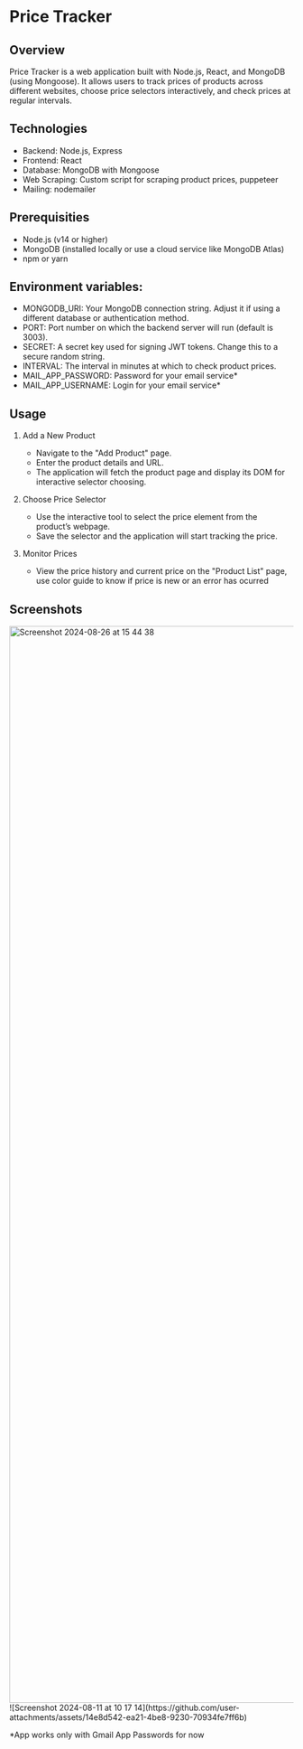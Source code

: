 # Price Tracker
## Overview
  Price Tracker is a web application built with Node.js, React, and MongoDB (using Mongoose). It allows users to track prices of products across different websites, choose price selectors interactively, and check prices at regular intervals.
## Technologies
  - Backend: Node.js, Express
  - Frontend: React
  - Database: MongoDB with Mongoose
  - Web Scraping: Custom script for scraping product prices, puppeteer
  - Mailing: nodemailer
## Prerequisities
  - Node.js (v14 or higher)
  - MongoDB (installed locally or use a cloud service like MongoDB Atlas)
  - npm or yarn
## Environment variables:
  - MONGODB_URI: Your MongoDB connection string. Adjust it if using a different database or authentication method.
  - PORT: Port number on which the backend server will run (default is 3003).
  - SECRET: A secret key used for signing JWT tokens. Change this to a secure random string.
  - INTERVAL: The interval in minutes at which to check product prices.
  - MAIL_APP_PASSWORD: Password for your email service*
  - MAIL_APP_USERNAME: Login for your email service*
## Usage
1. Add a New Product
   - Navigate to the "Add Product" page.
   - Enter the product details and URL.
   - The application will fetch the product page and display its DOM for interactive selector choosing.

2. Choose Price Selector
   - Use the interactive tool to select the price element from the product’s webpage.
   - Save the selector and the application will start tracking the price.

3. Monitor Prices
   - View the price history and current price on the "Product List" page, use color guide to know if price is new or an error has ocurred
## Screenshots
<img width="1906" alt="Screenshot 2024-08-26 at 15 44 38" src="https://github.com/user-attachments/assets/14f1ee84-bacc-4244-867f-245ae5f9200a">
![Screenshot 2024-08-11 at 10 17 14](https://github.com/user-attachments/assets/14e8d542-ea21-4be8-9230-70934fe7ff6b)

*App works only with Gmail App Passwords for now
